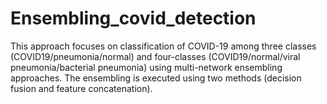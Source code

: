 # Ensembling_covid_detection
This approach focuses on classification of COVID-19 among three classes (COVID19/pneumonia/normal) and four-classes (COVID19/normal/viral pneumonia/bacterial pneumonia) using multi-network ensembling approaches. The ensembling is executed using two methods (decision fusion and feature concatenation). 
